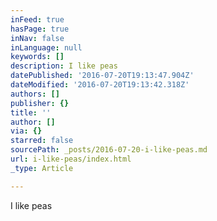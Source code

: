 ```yaml
---
inFeed: true
hasPage: true
inNav: false
inLanguage: null
keywords: []
description: I like peas
datePublished: '2016-07-20T19:13:47.904Z'
dateModified: '2016-07-20T19:13:42.318Z'
authors: []
publisher: {}
title: ''
author: []
via: {}
starred: false
sourcePath: _posts/2016-07-20-i-like-peas.md
url: i-like-peas/index.html
_type: Article

---
```

I like peas